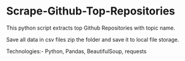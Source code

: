# Scrape-Github-Top-Repositories

This python script extracts top Github Repositories with topic name.

Save all data in csv files zip the folder and save it to local file storage.

Technologies:- Python, Pandas, BeautifulSoup, requests
